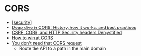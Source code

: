 CORS
====

* [[security]]
* [Deep dive in CORS: History, how it works, and best practices](https://ieftimov.com/post/deep-dive-cors-history-how-it-works-best-practices/)
* [CSRF, CORS, and HTTP Security headers Demystified](https://blog.vnaik.com/posts/web-attacks.html)
* [How to win at CORS](https://jakearchibald.com/2021/cors/)
* [You don't need that CORS request](https://nickolinger.com/blog/2021-08-04-you-dont-need-that-cors-request/)
    * Route the API to a path in the main domain

[//begin]: # "Autogenerated link references for markdown compatibility"
[security]: security.md "Hacking and Security"
[//end]: # "Autogenerated link references"